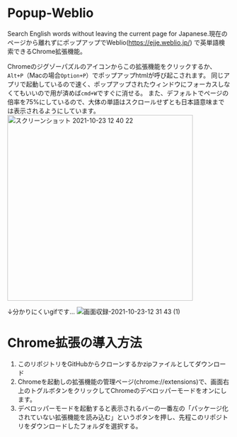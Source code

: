 # Popup-Weblio
Search English words without leaving the current page for Japanese.現在のページから離れずにポップアップでWeblio(https://ejje.weblio.jp/) で英単語検索できるChrome拡張機能。

Chromeのジグゾーパズルのアイコンからこの拡張機能をクリックするか、`Alt+P`（Macの場合`Option+P`）でポップアップhtmlが呼び起こされます。
同じアプリで起動しているので速く、ポップアップされたウィンドウにフォーカスしなくてもいいので用が済めば`cmd+W`ですぐに消せる。
また、デフォルトでページの倍率を75%にしているので、大体の単語はスクロールせずとも日本語意味までは表示されるようにしています。
<img width="419" alt="スクリーンショット 2021-10-23 12 40 22" src="https://user-images.githubusercontent.com/43945931/138541139-8e7203f5-cbe1-4fa8-bd4b-61c83c78758d.png">

↓分かりにくいgifです...
![画面収録-2021-10-23-12 31 43 (1)](https://user-images.githubusercontent.com/43945931/138541853-207a06f9-c958-4042-842a-75826ed0ee4b.gif)



# Chrome拡張の導入方法
1. このリポジトリをGitHubからクローンするかzipファイルとしてダウンロード
2. Chromeを起動しの拡張機能の管理ページ(chrome://extensions)で、画面右上のトグルボタンをクリックしてChromeのデベロッパーモードをオンにします。
3. デベロッパーモードを起動すると表示されるバーの一番左の「パッケージ化されていない拡張機能を読み込む」というボタンを押し、先程このリポジトリをダウンロードしたフォルダを選択する。
